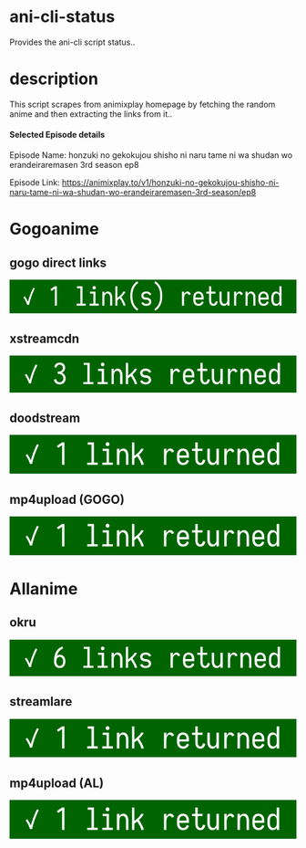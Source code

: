 # ani-cli-status
Provides the ani-cli script status..

# description
This script scrapes from animixplay homepage by fetching the random anime and then extracting the links from it..

#### Selected Episode details

Episode Name: honzuki no gekokujou shisho ni naru tame ni wa shudan wo erandeiraremasen 3rd season ep8

Episode Link: https://animixplay.to/v1/honzuki-no-gekokujou-shisho-ni-naru-tame-ni-wa-shudan-wo-erandeiraremasen-3rd-season/ep8
 
# Gogoanime

## gogo direct links

<img src="./images/gogoplay.jpg">

## xstreamcdn

<img src="./images/xstreamcdn.jpg">

## doodstream

<img src="./images/doodstream.jpg">

## mp4upload (GOGO)

<img src="./images/mp4upload.jpg">

# Allanime

## okru

<img src="./images/okru.jpg">

## streamlare

<img src="./images/streamlare.jpg">

## mp4upload (AL)

<img src="./images/mp4upload_al.jpg">
